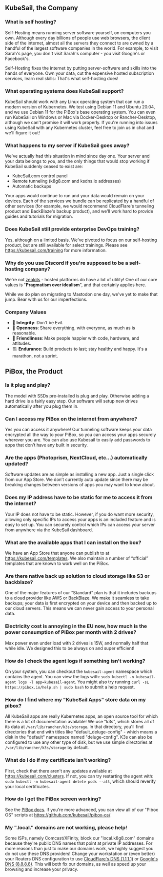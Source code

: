 ## KubeSail, the Company

### What is self hosting?

Self-Hosting means running server software yourself, on computers you own. Although every day billions of people use web browsers, the client side of the internet, almost all the servers they connect to are owned by a handful of the largest software companies in the world. For example, to visit Sarah's page, you don't visit Sarah's computer - you visit Google's or Facebook's.

Self-Hosting fixes the internet by putting server-software and skills into the hands of everyone. Own your data, cut the expensive hosted subscription services, learn real skills: That's what self-hosting does!

### What operating systems does KubeSail support?

KubeSail should work with any Linux operating system that can run a modern version of Kubernetes. We test using Debian 11 and Ubuntu 20.04, and we use Debian 11 for the PiBox's base operating system. You can even run KubeSail on Windows or Mac via Docker-Desktop or Rancher-Desktop, although we can't promise it will work properly. If you're running into issues using KubeSail with any Kubernetes cluster, feel free to join us in chat and we'll figure it out!

### What happens to my server if KubeSail goes away?

We've actually had this situation in mind since day one. Your server and your data belongs to _you_, and the only things that would stop working if KubeSail suddenly ceased to exist are:

-   KubeSail.com control panel
-   Remote tunneling (k8g8.com and ksdns.io addresses)
-   Automatic backups

Your apps would continue to run and your data would remain on your devices. Each of the services we bundle can be replicated by a handful of other services (for example, we would recommend CloudFlare's tunneling product and BackBlaze's backup product), and we'll work hard to provide guides and tutorials for migration.

### Does KubeSail still provide enterprise DevOps training?

Yes, although on a limited basis. We've pivoted to focus on our self-hosting product, but are still available for select trainings. Please see https://kubesail.com/training for more information.

### Why do you use Discord if you're supposed to be a self-hosting company?

We're not [zealots](https://static.wikia.nocookie.net/starcraft/images/f/f3/Zealot_SC2_Cncpt1.jpg) - hosted platforms do have a lot of utility! One of our core values is "**Pragmatism over idealism**", and that certainly applies here.

While we do plan on migrating to Mastodon one day, we've yet to make that jump. Bear with us for our imperfections.

### Company Values

-   🦾 **Integrity**: Don't be Evil.
-   👐 **Openness**: Share everything, with everyone, as much as is reasonable.
-   💟 **Friendliness**: Make people happier with code, hardware, and attitudes.
-   🏗️ **Endurance**: Build products to last; stay healthy and happy. It's a marathon, not a sprint.

## PiBox, the Product

### Is it plug and play?

The model with SSDs pre-installed is plug and play. Otherwise adding a hard drive is a fairly easy step. Our software will setup new drives automatically after you plug them in.

### Can I access my PiBox on the internet from anywhere?

Yes you can access it anywhere! Our tunneling software keeps your data encrypted all the way to your PiBox, so you can access your apps securely wherever you are. You can also use Kubesail to easily add passwords to apps that don’t have any built in security.

### Are the apps (Photoprism, NextCloud, etc...) automatically updated?

Software updates are as simple as installing a new app. Just a single click from our App Store. We don’t currently auto update since there may be breaking changes between versions of apps you may want to know about.

### Does my IP address have to be static for me to access it from the internet?

Your IP does not have to be static. However, if you do want more security, allowing only specific IPs to access your apps is an included feature and is easy to set up. You can securely control which IPs can access your server from anywhere via the KubeSail dashboard.

### What are the available apps that I can install on the box?

We have an App Store that anyone can publish to at https://kubesail.com/templates. We also maintain a number of “official” templates that are known to work well on the PiBox.

### Are there native back up solution to cloud storage like S3 or backblaze?

One of the major features of our “Standard” plan is that it includes backups to a cloud provider like AWS or BackBlaze. We make it seamless to take backups; your data is first encrypted on your device and then backed up to our cloud servers. This means we can never gain access to your personal data.

### Electricity cost is annoying in the EU now, how much is the power consumption of PiBox per month with 2 drives?

Max power even under load with 2 drives is 15W, and normally half that while idle. We designed this to be always on and super efficient!

### How do I check the agent logs if something isn't working?

On your system, you can checkout the `kubesail-agent` namespace which contains the agent. You can view the logs with: `sudo kubectl -n kubesail-agent logs -l app=kubesail-agent`. You might also try running `curl -sL https://pibox.io/help.sh | sudo bash` to submit a help request.

### How do I find where my "KubeSail Apps" store data on my pibox?

All KubeSail apps are really Kubernetes apps, an open source tool for which there is a lot of documentation available! We use "k3s", which stores all of its data at `/var/lib/rancher/k3s/storage`. In that directory, you'll find directories that end with titles like "default_deluge-config" - which means a disk in the "default" namespace named "deluge-config". K3s can also be configured to use any other type of disk, but we use simple directories at `/var/lib/rancher/k3s/storage` by default.

### What do I do if my certificate isn't working?

First, check that there aren't any updates available at https://kubesail.com/clusters. If not, you can try restarting the agent with: `sudo kubectl -n kubesail-agent delete pods --all`, which should reverify your local certificates.

### How do I get the PiBox screen working?

See the [PiBox docs](https://docs.kubesail.com/guides/pibox/kubesail/). If you're more advanced, you can view all of our "Pibox OS" scripts at https://github.com/kubesail/pibox-os/

### My ".local." domains are not working, please help!

Some ISPs, namely Comcast/XFinity, block our "local.k8g8.com" domains because they're public DNS names that point at private IP addresses. For more reasons than just to make our domains work, we highly suggest you do not use these DNS providers! Change your workstation or (even better) your Routers DNS configuration to use [CloudFlare's DNS (1.1.1.1)](https://www.cloudflare.com/dns/) or [Google's DNS (8.8.8.8)](https://developers.google.com/speed/public-dns). This will both fix our domains, as well as speed up your browsing and increase your privacy.

